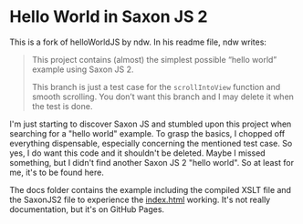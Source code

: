 # Hello World in Saxon JS 2

This is a fork of helloWorldJS by ndw. In his readme file, ndw writes:

> This project contains (almost) the simplest possible “hello world”
> example using Saxon JS 2.
>
> This branch is just a test case for the `scrollIntoView` function and smooth scrolling.
> You don’t want this branch and I may delete it when the test is done.

I'm just starting to discover Saxon JS and stumbled upon this project when searching for a "hello world" example. To grasp the basics, I chopped off everything dispensable, especially concerning the mentioned test case. So yes, I do want this code and it shouldn't be deleted. Maybe I missed something, but I didn't find another Saxon JS 2 "hello world". So at least for me, it's to be found here.

The docs folder contains the example including the compiled XSLT file and the SaxonJS2 file to experience the [index.html](https://andreasheese.github.io/helloWorldJS/) working. It's not really documentation, but it's on GitHub Pages.
